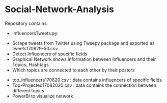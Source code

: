 # Social-Network-Analysis

Repository contains: 
* InfluencersTweets.py: 
- Scrape tweets from Twitter using Tweepy package and exported as tweets170829-50.csv
- Detect Influencers of specific fields
- Graphical Network shows information between Influencers and their Topics, Hashtags. 
- Which topics are connected to each other by their posters
* top_influencers170820.csv  : data contains influencers of specific fields
* Top-Projected17082020.csv : data contains the connection between different topics
* PowerBI to visualize network

